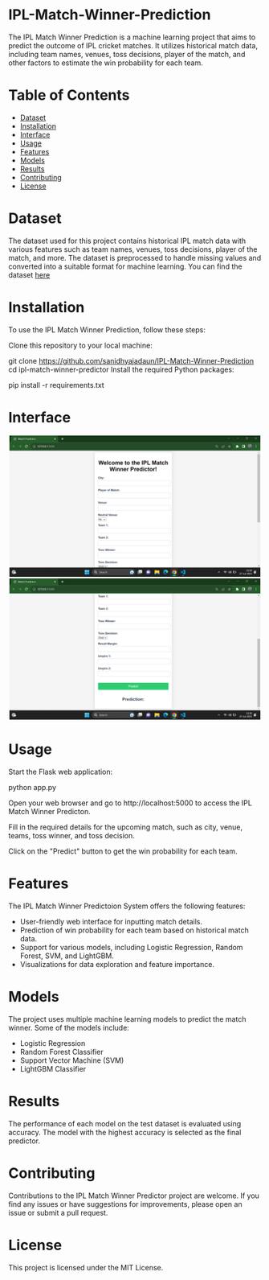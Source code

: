 # IPL-Match-Winner-Prediction

The IPL Match Winner Prediction is a machine learning project that aims to predict the outcome of IPL cricket matches. It utilizes historical match data, including team names, venues, toss decisions, player of the match, and other factors to estimate the win probability for each team.

# Table of Contents
- [Dataset](#dataset)
- [Installation](#installation)
- [Interface](#interface)
- [Usage](#usage)
- [Features](#features)
- [Models](#models)
- [Results](#results)
- [Contributing](#contributing)
- [License](#license)

# Dataset
The dataset used for this project contains historical IPL match data with various features such as team names, venues, toss decisions, player of the match, and more. The dataset is preprocessed to handle missing values and converted into a suitable format for machine learning. You can find the dataset [here](https://www.kaggle.com/datasets/patrickb1912/ipl-complete-dataset-20082020)

# Installation
To use the IPL Match Winner Prediction, follow these steps:

Clone this repository to your local machine:

git clone https://github.com/sanidhyajadaun/IPL-Match-Winner-Prediction
cd ipl-match-winner-predictor
Install the required Python packages:

pip install -r requirements.txt

# Interface
<p align="center">
    <img src = "/Interface/Interface1.png" width = 500>
    <img src = "/Interface/Interface2.png" width = 500>
</p>

# Usage
Start the Flask web application:

python app.py

Open your web browser and go to http://localhost:5000 to access the IPL Match Winner Predicton.

Fill in the required details for the upcoming match, such as city, venue, teams, toss winner, and toss decision.

Click on the "Predict" button to get the win probability for each team.

# Features
The IPL Match Winner Predictoion System offers the following features:

- User-friendly web interface for inputting match details.
- Prediction of win probability for each team based on historical match data.
- Support for various models, including Logistic Regression, Random Forest, SVM, and LightGBM.
- Visualizations for data exploration and feature importance.

# Models
The project uses multiple machine learning models to predict the match winner. Some of the models include:

- Logistic Regression
- Random Forest Classifier
- Support Vector Machine (SVM)
- LightGBM Classifier

# Results
The performance of each model on the test dataset is evaluated using accuracy. The model with the highest accuracy is selected as the final predictor.

# Contributing
Contributions to the IPL Match Winner Predictor project are welcome. If you find any issues or have suggestions for improvements, please open an issue or submit a pull request.

# License
This project is licensed under the MIT License.
